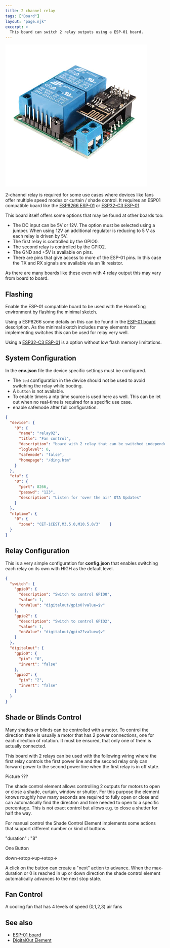 ```yaml
---
title: 2 channel relay
tags: ["Board"]
layout: "page.njk"
excerpt: >
  This board can switch 2 relay outputs using a ESP-01 board.
---
```


![2 channel relay board](/boards/devices/2-channel-relay.jpg)

2-channel relay is required for some use cases where devices like fans offer multiple speed
modes or curtain / shade control. It requires an ESP01 compatible board like the
[ESP8266 ESP-01](/boards/esp8266/esp01.md) or [ESP32-C3 ESP-01](/boards/esp32c3/esp01c3.md).

This board itself offers some options that may be found at other boards too:

* The DC input can be 5V or 12V. The option must be selected using a jumper.
  When using 12V an additional regulator is reducing to 5 V as each relay is driven by 5V.
* The first relay is controlled by the GPIO0.
* The second relay is controlled by the GPIO2.
* The GND and +5V is available on pins.
* There are pins that give access to more of the ESP-01 pins.
  In this case the TX and RX signals are available via an 1k resistor.

As there are many boards like these even with 4 relay output this may vary from board to board.

## Flashing

Enable the ESP-01 compatible board to be used with the HomeDing environment by flashing the minimal sketch.

Using a ESP8266 some details on this can be found in the [ESP-01 board](/boards/esp8266/esp01.md) description.
As the minimal sketch includes many elements for implementing switches this can be used for relay very well.

Using a [ESP32-C3 ESP-01](/boards/esp32c3/esp32c3-01.md) is a option without low flash memory limitations.


## System Configuration

In the **env.json** file the device specific settings must be configured.

* The `led` configuration in the device should not be used to avoid switching the relay while booting.
* A `button` is not available.
* To enable timers a ntp time source is used here as well. This can be let out when no real-time is required for a specific use case.
* enable safemode after full configuration.

``` json
{
  "device": {
    "0": {
      "name": "relay02",
      "title": "Fan control",
      "description": "board with 2 relay that can be switched independently.",
      "loglevel": 0,
      "safemode": "false",
      "homepage": "/ding.htm"
    }
  },
  "ota": {
    "0": {
      "port": 8266,
      "passwd": "123",
      "description": "Listen for 'over the air' OTA Updates"
    }
  },
  "ntptime": {
    "0": {
      "zone": "CET-1CEST,M3.5.0,M10.5.0/3"    }
  }
}
```

## Relay Configuration

This is a very simple configuration for **config.json** that enables switching each relay on its own with HIGH as the default level.

``` json
{
  "switch": {
    "gpio0": {
      "description": "Switch to control GPIO0",
      "value": 1,
      "onValue": "digitalout/gpio0?value=$v"
    },
    "gpio2": {
      "description": "Switch to control GPIO2",
      "value": 1,
      "onValue": "digitalout/gpio2?value=$v"
    }
  },
  "digitalout": {
    "gpio0": {
      "pin": "0",
      "invert": "false"
    },
    "gpio2": {
      "pin": "2",
      "invert": "false"
    }
  }
}
```


## Shade or Blinds Control

Many shades or blinds can be controlled with a motor.
To control the direction there is usually a motor that has 2 power connections, one for each direction of rotation.
It must be ensured, that only one of them is actually connected.

This board with 2 relays can be used with the following wiring where the first relay controls the first power line and the second relay only can forward power to the second power line when the first relay is in off state.

Picture ???

<!-- https://www.clauss-markisen.de/uploads/media/2014-01-CM-Anschlusshinweise.pdf -->
<!-- There is a special Element that controls 2 relays for this purpose that also controls and tracks the time the motor requires to open or close completely or partly. -->
<!-- ShadeControlElement ??? -->

The shade control element allows controlling 2 outputs for motors to open or close a shade, curtain, window or shutter. For this purpose the element
knows roughly how many seconds are required to fully open or close and can automatically find the direction and time needed to open to a specific percentage. This is not exact control but allows e.g. to close a shutter for half the way.

For manual control the Shade Control Element implements some actions that support different number or kind of buttons.

"duration" : "8"

One Button

down->stop->up->stop->

A click on the button can create a "next" action to advance. When the max-duration or 0 is reached in up or down direction the shade control element automatically advances to the next stop state.


## Fan Control

A cooling fan that has 4 levels of speed (0,1,2,3)  air fans

## See also

* [ESP-01 board](/boards/esp8266/esp01.md)
* [DigitalOut Element](/elements/digitalout.md)

<!-- * <https://www.youtube.com/watch?v=qahdTG4TE-A> -->
